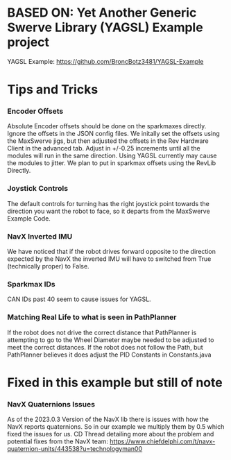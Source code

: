 # BASED ON: Yet Another Generic Swerve Library (YAGSL) Example project

YAGSL Example: https://github.com/BroncBotz3481/YAGSL-Example



# Tips and Tricks

### Encoder Offsets
Absolute Encoder offsets should be done on the sparkmaxes directly. Ignore the offsets in the JSON config files. We initally set the offsets using the MaxSwerve jigs, but then adjusted the offsets in the Rev Hardware Client in the advanced tab. Adjust in +/-0.25 increments until all the modules will run in the same direction. Using YAGSL currently may cause the modules to jitter. We plan to put in sparkmax offsets using the RevLib Directly. 

### Joystick Controls
The default controls for turning has the right joystick point towards the direction you want the robot to face, so it departs from the MaxSwerve Example Code.

### NavX Inverted IMU
We have noticed that if the robot drives forward opposite to the direction expected by the NavX the inverted IMU will have to switched from True (technically proper) to False.

### Sparkmax IDs
CAN IDs past 40 seem to cause issues for YAGSL. 

### Matching Real Life to what is seen in PathPlanner
If the robot does not drive the correct distance that PathPlanner is attempting to go to the Wheel Diameter maybe needed to be adjusted to meet the correct distances. 
If the robot does not follow the Path, but PathPlanner believes it does adjust the PID Constants in Constants.java


# Fixed in this example but still of note

### NavX Quaternions Issues
As of the 2023.0.3 Version of the NavX lib there is issues with how the NavX reports quaternions. So in our example we multiply them by 0.5 which fixed the issues for us. CD Thread detailing more about the problem and potential fixes from the NavX team: https://www.chiefdelphi.com/t/navx-quaternion-units/443538?u=technologyman00
